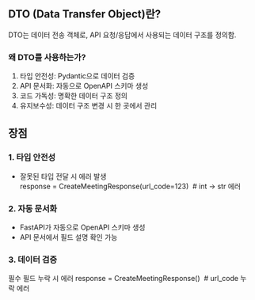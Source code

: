
## DTO (Data Transfer Object)란?

DTO는 데이터 전송 객체로, API 요청/응답에서 사용되는 데이터 구조를 정의함. 

### 왜 DTO를 사용하는가?

1. 타입 안전성: Pydantic으로 데이터 검증
2. API 문서화: 자동으로 OpenAPI 스키마 생성
3. 코드 가독성: 명확한 데이터 구조 정의
4. 유지보수성: 데이터 구조 변경 시 한 곳에서 관리

## 장점 

### 1. 타입 안전성

- 잘못된 타입 전달 시 에러 발생
response = CreateMeetingResponse(url_code=123)  # int -> str 에러

### 2. 자동 문서화

- FastAPI가 자동으로 OpenAPI 스키마 생성
- API 문서에서 필드 설명 확인 가능

### 3. 데이터 검증
필수 필드 누락 시 에러
response = CreateMeetingResponse()  # url_code 누락 에러

